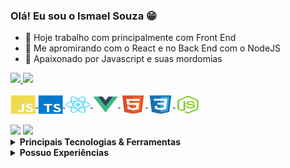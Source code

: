### Olá! Eu sou o Ismael Souza 😁

- 🔭 Hoje trabalho com principalmente com Front End
- 🌱 Me apromirando com o React e no Back End com o NodeJS 
- 👀 Apaixonado por Javascript e suas mordomias


<div>
  <a href="https://github.com/ismael3s">
  <img height="150em" src="https://github-readme-stats.vercel.app/api?username=ismael3s&show_icons=true&theme=dracula&include_all_commits=true&count_private=true"/>
  <img height="150em" src="https://github-readme-stats.vercel.app/api/top-langs/?username=ismael3s&layout=compact&langs_count=7&theme=dracula"/>
</div>
  
<div style="display: inline_block"><br>
  <img align="center" alt="Mael-Js" height="30" width="40" src="https://raw.githubusercontent.com/devicons/devicon/master/icons/javascript/javascript-plain.svg">
  <img align="center" alt="Mael-Ts" height="30" width="40" src="https://raw.githubusercontent.com/devicons/devicon/master/icons/typescript/typescript-plain.svg">
  <img align="center" alt="Mael-React" height="30" width="40" src="https://raw.githubusercontent.com/devicons/devicon/master/icons/react/react-original.svg">
  <img align="center" alt="Mael-VueJS" height="30" width="40" src="https://raw.githubusercontent.com/devicons/devicon/master/icons/vuejs/vuejs-original.svg">
  <img align="center" alt="Rafa-HTML" height="30" width="40" src="https://raw.githubusercontent.com/devicons/devicon/master/icons/html5/html5-original.svg">
  <img align="center" alt="Rafa-CSS" height="30" width="40" src="https://raw.githubusercontent.com/devicons/devicon/master/icons/css3/css3-original.svg">
  <img align="center" alt="Mael-Node" height="30" width="40" src="https://raw.githubusercontent.com/devicons/devicon/master/icons/nodejs/nodejs-original.svg">
</div>
  
 <br />
  
<div> 
  <a href = "mailto:souz4ismael@gmail.com"><img src="https://img.shields.io/badge/-Gmail-%23333?style=for-the-badge&logo=gmail&logoColor=white" target="_blank"></a>
  <a href="https://www.linkedin.com/in/ismael3s/" target="_blank"><img src="https://img.shields.io/badge/-LinkedIn-%230077B5?style=for-the-badge&logo=linkedin&logoColor=white" target="_blank"></a> 


  
<details>
<summary><b>Principais Tecnologias & Ferramentas</b></summary>
 
![vscode](https://img.shields.io/badge/-vscode-75AADB?logo=Atom&style=for-the-badge&logoColor=white)
![postman](https://img.shields.io/badge/-postman-66595C?logo=Postman&style=for-the-badge&logoColor=white)


![Git](https://img.shields.io/badge/-Git-F05032?logo=Git&style=for-the-badge&logoColor=white)
![Github](https://img.shields.io/badge/-Github-181717?logo=Github&style=for-the-badge&logoColor=white)

  
![Typescript](https://img.shields.io/badge/-Typescript-14A0C4?logo=typescript&style=for-the-badge&logoColor=white)
![JavaScript](https://img.shields.io/badge/-JavaScript-FCC624?logo=javascript&style=for-the-badge&logoColor=white)

![React](https://img.shields.io/badge/React-20232A?style=for-the-badge&logo=react&logoColor=61DAFB)
![React Native](https://img.shields.io/badge/React_Native-20232A?style=for-the-badge&logo=react&logoColor=61DAFB)
![Vue](https://img.shields.io/badge/-VueJS-42b883?logo=vue.js&style=for-the-badge&logoColor=white)

![NodeJS](https://img.shields.io/badge/Node.js-43853D?style=for-the-badge&logo=node.js&logoColor=white) 
  
![MongoDB](https://img.shields.io/badge/MongoDB-4EA94B?style=for-the-badge&logo=mongodb&logoColor=white)
![PostgreSQL](https://img.shields.io/badge/PostgreSQL-316192?style=for-the-badge&logo=postgresql&logoColor=white)
![MSQLServer](https://img.shields.io/badge/Microsoft_SQL_Server-CC2927?style=for-the-badge&logo=microsoft-sql-server&logoColor=white)
  
![CSS3](https://img.shields.io/badge/CSS3-1572B6?style=for-the-badge&logo=css3&logoColor=white)
![SASS](https://img.shields.io/badge/Sass-CC6699?style=for-the-badge&logo=sass&logoColor=white)
![StyledComponents](https://img.shields.io/badge/styled--components-DB7093?style=for-the-badge&logo=styled-components&logoColor=white)
  
 ![Azure](https://img.shields.io/badge/Microsoft_Azure-0089D6?style=for-the-badge&logo=microsoft-azure&logoColor=white)
 ![aws](https://img.shields.io/badge/Amazon_AWS-232F3E?style=for-the-badge&logo=amazon-aws&logoColor=white)
  
 ![postman](https://img.shields.io/badge/-Docker-0db7ed?logo=Docker&style=for-the-badge&logoColor=white)
</details>
 
  <details>
<summary><b>Possuo Experiências</b></summary>

![Flutter](https://img.shields.io/badge/Flutter-02569B?style=for-the-badge&logo=flutter&logoColor=white)
    
![AngularJS](https://img.shields.io/badge/AngularJS-E23237?style=for-the-badge&logo=angularjs&logoColor=white)
![JQuery](https://img.shields.io/badge/jQuery-0769AD?style=for-the-badge&logo=jquery&logoColor=white)
   
![Tailwindcss](https://img.shields.io/badge/Tailwind_CSS-38B2AC?style=for-the-badge&logo=tailwind-css&logoColor=white)
    
![.NET](https://img.shields.io/badge/.NET-5C2D91?style=for-the-badge&logo=.net&logoColor=white)
 
![SQLite](https://img.shields.io/badge/SQLite-07405E?style=for-the-badge&logo=sqlite&logoColor=white)

</details>
 
</div>
  

